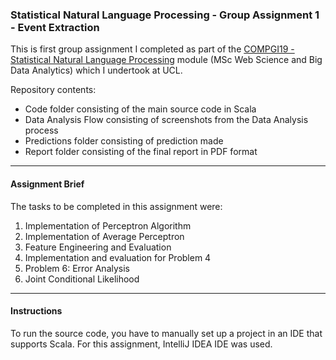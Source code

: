 ### Statistical Natural Language Processing - Group Assignment 1 - Event Extraction

This is first group assignment I completed as part of the [COMPGI19 - Statistical Natural Language Processing](http://www.cs.ucl.ac.uk/teaching_learning/syllabus/mscml/gi19_statistical_natural_language_processing/) module (MSc Web Science and Big Data Analytics) which I undertook at UCL.

Repository contents:

* Code folder consisting of the main source code in Scala
* Data Analysis Flow consisting of screenshots from the Data Analysis process
* Predictions folder consisting of prediction made
* Report folder consisting of the final report in PDF format

---

#### Assignment Brief

The tasks to be completed in this assignment were:

1. Implementation of Perceptron Algorithm
2. Implementation of Average Perceptron
3. Feature Engineering and Evaluation
4. Implementation and evaluation for Problem 4
5. Problem 6: Error Analysis
6. Joint Conditional Likelihood

---

#### Instructions

To run the source code, you have to manually set up a project in an IDE that supports Scala. For this assignment, IntelliJ IDEA IDE was used.
